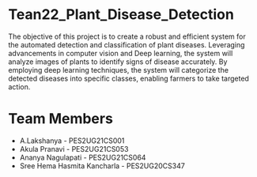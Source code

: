 # Tean22_Plant_Disease_Detection

The objective of this project is to create a robust and efficient system for the automated detection and classification of plant diseases. Leveraging advancements in computer vision and Deep learning, the system will analyze images of plants to identify signs of disease accurately. By employing deep learning techniques, the system will categorize the detected diseases into specific classes, enabling farmers to take targeted action.

# Team Members
* A.Lakshanya - PES2UG21CS001
* Akula Pranavi - PES2UG21CS053
* Ananya Nagulapati - PES2UG21CS064
* Sree Hema Hasmita Kancharla - PES2UG20CS347

